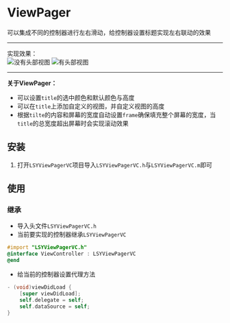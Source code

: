 # ViewPager
可以集成不同的控制器进行左右滑动，给控制器设置标题实现左右联动的效果

---
实现效果：<br>
![](https://github.com/GGGHub/ViewPager/raw/master/LSYViewPagerVC/ViewPager.gif "没有头部视图")
![](https://github.com/GGGHub/ViewPager/raw/master/LSYViewPagerVC/ViewPager2.gif "有头部视图")<br>

---

**关于ViewPager：**
* 可以设置`title`的选中颜色和默认颜色与高度
* 可以在`title`上添加自定义的视图，并自定义视图的高度
* 根据`tilte`的内容和屏幕的宽度自动设置`frame`确保填充整个屏幕的宽度，当`title`的总宽度超出屏幕时会实现滚动效果

## 安装
1. 打开`LSYViewPagerVC`项目导入`LSYViewPagerVC.h`与`LSYViewPagerVC.m`即可

## 使用
### 继承
* 导入头文件`LSYViewPagerVC.h`
* 当前要实现的控制器继承`LSYViewPagerVC`
``` objective-c
#import "LSYViewPagerVC.h"
@interface ViewController : LSYViewPagerVC
@end
``` 

* 给当前的控制器设置代理方法 
```objective-c
- (void)viewDidLoad {
    [super viewDidLoad];
    self.delegate = self;
    self.dataSource = self;
}
```
